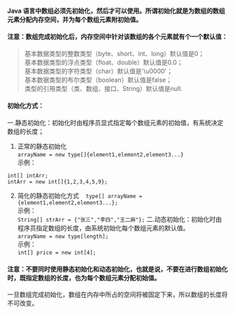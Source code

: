 #### Java 语言中数组必须先初始化，然后才可以使用。所谓初始化就是为数组的数组元素分配内存空间，并为每个数组元素附初始值。
#### 注意：数组完成初始化后，内存空间中针对该数组的各个元素就有个一个默认值：
> 基本数据类型的整数类型（byte、short、int、long）默认值是0；  
> 基本数据类型的浮点类型（float、double）默认值是0.0；  
> 基本数据类型的字符类型（char）默认值是'\u0000'；  
> 基本数据类型的布尔类型（boolean）默认值是false；  
> 类型的引用类型（类、数组、接口、String）默认值是null.  
#### 初始化方式：  
一.静态初始化：初始化时由程序员显式指定每个数组元素的初始值，有系统决定数组的长度；  
1. 正常的静态初始化  
`arrayName = new type[]{element1,element2,element3...}  `  
示例：  
```
int[] intArr;
intArr = new int[]{1,2,3,4,5,9};
```
2. 简化的静态初始化方式    
`type[] arrayName = {element1,element2,element3...};`  
示例：  
`String[] strArr = {"张三","李四","王二麻"};`
二.动态初始化：初始化时由程序员指定数组的长度，由系统初始化每个数组元素的默认值。  
`arrayName = new type[length];`  
示例：  
`int[] price = new int[4];`
#### 注意：不要同时使用静态初始化和动态初始化，也就是说，不要在进行数组初始化时，既指定数组的长度，也为每个数组元素分配初始值。
一旦数组完成初始化，数组在内存中所占的空间将被固定下来，所以数组的长度将不可改变。

